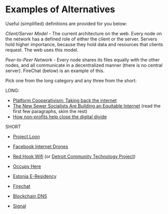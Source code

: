 # Examples of Alternatives 

Useful (simplified) definitions are provided for you below: 

*Client/Server Model* - The current architecture on the web. Every node on the network has a defined role of either the client or the server. Servers hold higher importance, because they hold data and resources that clients request. The web uses this model. 

*Peer-to-Peer Network* - Every node shares its files equally with the other nodes, and all communicate in a decentralized manner (there is no central server).  FireChat (below) is an example of this. 



Pick one from the long category and any three from the short: 



LONG:

- [Platform Cooperativism: Taking back the internet](https://www.thenews.coop/100215/sector/retail/platform-cooperativism-taking-back-internet/) 
- [The New Sewer Socialists Are Building an Equitable Internet](https://www.thenation.com/article/the-new-sewer-socialists-are-building-an-equitable-internet/)  (read the first few paragraphs, skim the rest)
- [How non-profits help close the digital divide](https://psmag.com/news/how-non-profits-help-close-the-digital-divide) 

SHORT

- [Project Loon](https://x.company/loon/) 
- [Facebook Internet Drones](https://www.wired.com/2016/07/facebooks-giant-internet-beaming-drone-finally-takes-flight/) 
- [Red Hook Wifi]( http://redhookwifi.org) (or [Detroit Community Technology Project](https://motherboard.vice.com/en_us/article/kz3xyz/detroit-mesh-network))
- [Occupy Here](https://occupyhere.org/)
- [Estonia E-Residency](https://e-resident.gov.ee/) 
- [Firechat](https://www.wired.com/2014/10/firechat-hong-kong-usage/) 
- [Blockchain DNS](https://blockchain-dns.info/)
- [Signal](https://signal.org/) 
  ​

  ​